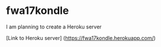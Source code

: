 # fwa17kondle

I am planning to create a Heroku server

[Link to Heroku server] (https://fwa17kondle.herokuapp.com/)
